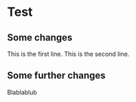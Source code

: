 # Test

## Some changes

This is the first line.
This is the second line.

## Some further changes

Blablablub